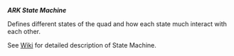 ***ARK State Machine***

Defines different states of the quad and how each state much interact with each other.

See [Wiki](https://github.com/ash-anand/ARK_State_Diagram/wiki) for detailed description of State Machine.